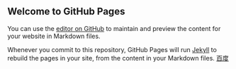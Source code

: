 ## Welcome to GitHub Pages

You can use the [editor on GitHub](https://github.com/Agmnse/agmnse.github.io/edit/main/README.md) to maintain and preview the content for your website in Markdown files.

Whenever you commit to this repository, GitHub Pages will run [Jekyll](https://jekyllrb.com/) to rebuild the pages in your site, from the content in your Markdown files.
[百度](https://baidu.com)
